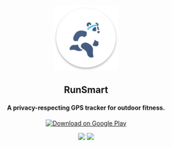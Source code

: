 <p align="center"><a href="https://github.com/btmyles/RunSmart/tree/master"><img src="/app/src/main/res/mipmap-xxxhdpi/panda_ic_launcher_round.png" width="150"></a></p>

<h2 align="center"><b>RunSmart</b></h2>
<h4 align="center">A privacy-respecting GPS tracker for outdoor fitness.</h4>

<p align="center"><a href="https://play.google.com/store/apps/details?id=com.cs2063.runsmart"><img src="https://play.google.com/intl/en_us/badges/images/generic/en_badge_web_generic.png" alt="Download on Google Play" height="100"></a></p>

<p align="center">
<a href="https://github.com/btmyles/RunSmart" alt="GitHub release"><img src="https://img.shields.io/github/release/btmyles/RunSmart.svg" ></a>
<a href="https://www.gnu.org/licenses/gpl-3.0" alt="License: GPLv3"><img src="https://img.shields.io/badge/License-GPL%20v3-blue.svg"></a>
</p>
